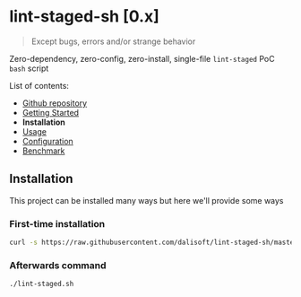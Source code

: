 # lint-staged-sh \[0.x\]

> Except bugs, errors and/or strange behavior

Zero-dependency, zero-config, zero-install, single-file `lint-staged` PoC `bash` script

List of contents:

- [Github repository](https://github.com/dalisoft/lint-staged-sh)
- [Getting Started](./GET_STARTED.md)
- **Installation**
- [Usage](./USAGE.md)
- [Configuration](./CONFIGURATION.md)
- [Benchmark](./BENCHMARK.md)

## Installation

This project can be installed many ways but here we'll provide some ways

### First-time installation

```bash
curl -s https://raw.githubusercontent.com/dalisoft/lint-staged-sh/master/lint-staged.sh | bash
```

### Afterwards command

```bash
./lint-staged.sh
```
